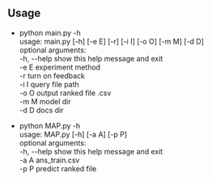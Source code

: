 ## Usage
* python main.py -h  
usage: main.py [-h] [-e E] [-r] [-i I] [-o O] [-m M] [-d D]       
optional arguments:   
  -h, --help  show this help message and exit  
  -e E        experiment method  
  -r          turn on feedback  
  -i I        query file path  
  -o O        output ranked file .csv  
  -m M        model dir  
  -d D        docs dir  



* python MAP.py -h  
usage: MAP.py [-h] [-a A] [-p P]  
optional arguments:  
  -h, --help  show this help message and exit  
  -a A        ans_train.csv  
  -p P        predict ranked file  

